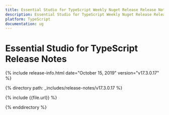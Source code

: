 ```yaml
---
title: Essential Studio for TypeScript Weekly Nuget Release Release Notes  
description: Essential Studio for TypeScript Weekly Nuget Release Release Notes  
platform: TypeScript
documentation: ug
---
```


# Essential Studio for TypeScript  Release Notes  

{% include release-info.html date="October 15, 2019"  version="v17.3.0.17" %} 


{% directory path: _includes/release-notes/v17.3.0.17 %}

{% include {{file.url}} %}

{% enddirectory %}